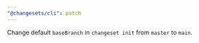 ```yaml
---
"@changesets/cli": patch
---
```


Change default `baseBranch` in `changeset init` from `master` to `main`.

